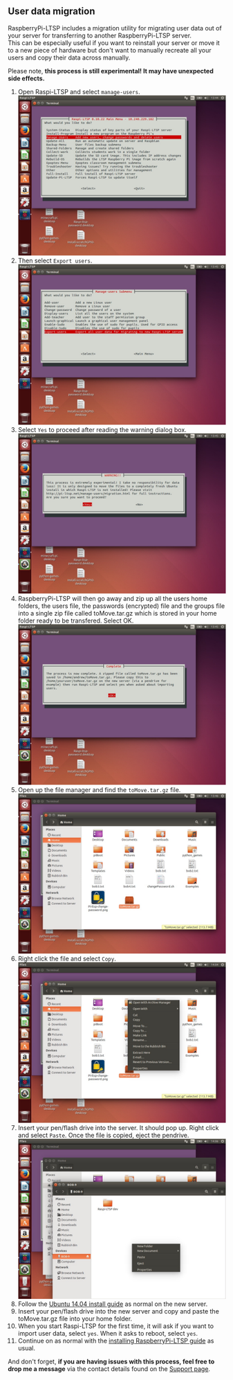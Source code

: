 User data migration
----
RaspberryPi-LTSP includes a migration utility for migrating user data out of your server for transferring to another RaspberryPi-LTSP server.    
This can be especially useful if you want to reinstall your server or move it to a new piece of hardware but don't want to manually recreate all your users and copy their data across manually.   
   
Please note, **this process is still experimental! It may have unexpected side effects.**

1. Open Raspi-LTSP and select ```manage-users```.   
![](../images/migration1.jpeg)   
2. Then select ```Export users```.
![](../images/migration2.jpeg)   
3. Select ```Yes``` to proceed after reading the warning dialog box.
![](../images/migration3.jpeg)   
4. RaspberryPi-LTSP will then go away and zip up all the users home folders, the users file, the passwords (encrypted) file and the groups file into a single zip file called toMove.tar.gz which is stored in your home folder ready to be transfered. Select OK.
![](../images/migration4.jpeg)   
5. Open up the file manager and find the ```toMove.tar.gz``` file.   
![](../images/migration5.jpeg) 
6. Right click the file and select ```Copy```.   
![](../images/migration6.jpeg)   
7. Insert your pen/flash drive into the server. It should pop up. Right click and select ```Paste```. Once the file is copied, eject the pendrive.   
![](../images/migration7.jpeg)   
8. Follow the [Ubuntu 14.04 install guide](../installation/installing-ubuntu.md) as normal on the new server.   
9. Insert your pen/flash drive into the new server and copy and paste the toMove.tar.gz file into your home folder.   
10. When you start Raspi-LTSP for the first time, it will ask if you want to import user data, select ```yes```. When it asks to reboot, select ```yes```.   
11. Continue on as normal with the [installing RaspberryPi-LTSP guide](../installation/installing-raspi-ltsp.md) as usual.   
   
And don't forget, **if you are having issues with this process, feel free to drop me a message** via the contact details found on the [Support page](../support.md).
